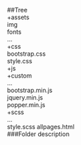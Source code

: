 ##Tree  
  +assets  
   img  
   fonts  
   ...  
  +css  
   bootstrap.css  
   style.css  
  +js  
   +custom  
    ...  
   bootstrap.min.js  
   jquery.min.js  
   popper.min.js  
  +scss  
   ...  
   style.scss
  allpages.html  
###Folder description  
  
